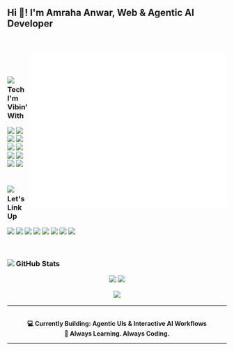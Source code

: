 <h2 align="left">Hi 👋! I'm Amraha Anwar, Web & Agentic AI Developer</h2>

<br/>
<br/>

<img align="right" height="360" src="./assets/girly.gif" alt="Hijabi Coder Girl GIF" />


<br/>
<br/>

### <img src="https://media.giphy.com/media/cNzJf9OeF1V38K7H3O/giphy.gif" height="25"/> Tech I'm Vibin' With

<div align="left">
  <img src="https://cdn.jsdelivr.net/gh/devicons/devicon/icons/nextjs/nextjs-original.svg" height="35" />
  <img src="https://cdn.jsdelivr.net/gh/devicons/devicon/icons/react/react-original.svg" height="35" />
  <img src="https://cdn.jsdelivr.net/gh/devicons/devicon/icons/typescript/typescript-original.svg" height="35" />
  <img src="https://cdn.jsdelivr.net/gh/devicons/devicon/icons/javascript/javascript-original.svg" height="35" />
  <img src="https://cdn.jsdelivr.net/gh/devicons/devicon/icons/tailwindcss/tailwindcss-original.svg" height="35" />
  <img src="https://cdn.jsdelivr.net/gh/devicons/devicon/icons/html5/html5-original.svg" height="35" />
  <img src="https://cdn.jsdelivr.net/gh/devicons/devicon/icons/css3/css3-original.svg" height="35" />
  <img src="https://cdn.jsdelivr.net/gh/devicons/devicon/icons/python/python-original.svg" height="35" />
  <img src="https://cdn.jsdelivr.net/gh/devicons/devicon/icons/git/git-original.svg" height="35" />
  <img src="https://cdn.jsdelivr.net/gh/devicons/devicon/icons/figma/figma-original.svg" height="35" />
</div>



<br/>

### <img src="https://media.giphy.com/media/IauL6LvGNlT3ffhcqq/giphy.gif" height="25"/> Let's Link Up

<p align="left">
  <a href="mailto:amrahaanwar@gmail.com"><img src="https://img.shields.io/badge/Email-D14836?style=for-the-badge&logo=gmail&logoColor=white" /></a>
  <a href="https://www.linkedin.com/in/amraha-anwar-45bb342b3/"><img src="https://img.shields.io/badge/LinkedIn-blue?style=for-the-badge&logo=linkedin&logoColor=white" /></a>
  <a href="https://instagram.com/amrahaanwar"><img src="https://img.shields.io/badge/Instagram-E4405F?style=for-the-badge&logo=instagram&logoColor=white" /></a>
  <a href="https://www.behance.net/amrahaanwar"><img src="https://img.shields.io/badge/Behance-1769ff?style=for-the-badge&logo=behance&logoColor=white" /></a>
  <a href="https://medium.com/@amrahaanwar"><img src="https://img.shields.io/badge/Medium-black?style=for-the-badge&logo=medium&logoColor=white" /></a>
  <a href="https://www.facebook.com/profile.php?id=61575787720877"><img src="https://img.shields.io/badge/Facebook-1877F2?style=for-the-badge&logo=facebook&logoColor=white" /></a>
  <a href="https://twitter.com/amrahaanwar4573"><img src="https://img.shields.io/badge/Twitter-1DA1F2?style=for-the-badge&logo=twitter&logoColor=white" /></a>
  <a href="https://www.upwork.com/freelancers/~01045a2c084b1f252b?mp_source=share"><img src="https://img.shields.io/badge/Upwork-6fda44?style=for-the-badge&logo=upwork&logoColor=white" /></a>
</p>



<br/>

### <img src="https://user-images.githubusercontent.com/74038190/216654141-4aa6ba4c-aa36-481a-bb65-56ee85d87de3.gif" height="32"/> GitHub Stats

<div align="center">
  <img src="https://github-readme-stats.vercel.app/api?username=amraha-anwar&show_icons=true&theme=dracula" height="150" />
  <img src="https://github-readme-stats.vercel.app/api/top-langs/?username=amraha-anwar&layout=compact&theme=dracula" height="150" />
</div>

<br/>

<div align="center">
  <img src="https://streak-stats.demolab.com?user=amraha-anwar&theme=dark&hide_border=false&border_radius=5&order=3&timezone=Asia%2FKarachi" height="200" />
</div>

---

<br/>

<div align="center">
  <strong>💻 Currently Building: Agentic UIs & Interactive AI Workflows</strong><br/>
  <strong>🌱 Always Learning. Always Coding.</strong>
</div>

---
